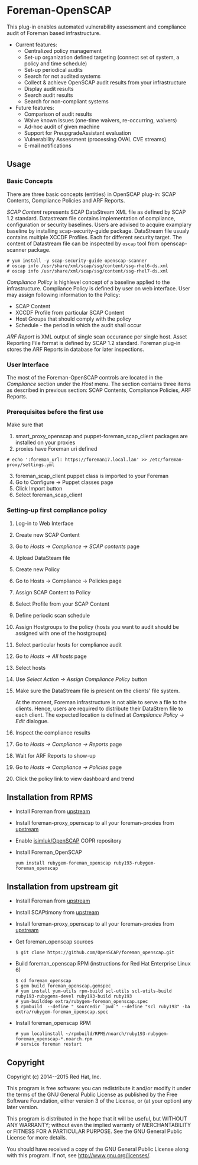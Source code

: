 # Foreman-OpenSCAP

This plug-in enables automated vulnerability assessment and compliance audit
of Foreman based infrastructure.

+ Current features:
  + Centralized policy management
  + Set-up organization defined targeting (connect set of system, a policy and time schedule)
  + Set-up periodical audits
  + Search for not audited systems
  + Collect & achieve OpenSCAP audit results from your infrastructure
  + Display audit results
  + Search audit results
  + Search for non-compliant systems
+ Future features:
  + Comparison of audit results
  + Waive known issues (one-time waivers, re-occurring, waivers)
  + Ad-hoc audit of given machine
  + Support for PreupgradeAssistant evaluation
  + Vulnerability Assessment (processing OVAL CVE streams)
  + E-mail notifications

## Usage

### Basic Concepts

There are three basic concepts (entities) in OpenSCAP plug-in: SCAP Contents, Compliance
Policies and ARF Reports.

*SCAP Content* represents SCAP DataStream XML file as defined by SCAP 1.2 standard. Datastream
file contains implementation of compliance, configuration or security baselines. Users are
advised to acquire examplary baseline by installing scap-security-guide package. DataStream
file usualy contains multiple XCCDF Profiles. Each for different security target. The content
of Datastream file can be inspected by `oscap` tool from openscap-scanner package.

  ```
  # yum install -y scap-security-guide openscap-scanner
  # oscap info /usr/share/xml/scap/ssg/content/ssg-rhel6-ds.xml
  # oscap info /usr/share/xml/scap/ssg/content/ssg-rhel7-ds.xml
  ```

*Compliance Policy* is highlevel concept of a baseline applied to the infrastructure. Compliance
Policy is defined by user on web interface. User may assign following information to the Policy:
+ SCAP Content
+ XCCDF Profile from particular SCAP Content
+ Host Groups that should comply with the policy
+ Schedule - the period in which the audit shall occur

*ARF Report* is XML output of single scan occurance per single host. Asset Reporting File format
is defined by SCAP 1.2 standard. Foreman plug-in stores the ARF Reports in database for later
inspections.

### User Interface

The most of the Foreman-OpenSCAP controls are located in the *Compliance* section under the *Host*
menu. The section contains three items as described in previous section: SCAP Contents, Compliance
Policies, ARF Reports.

### Prerequisites before the first use

Make sure that
1. smart_proxy_openscap and puppet-foreman_scap_client packages are installed on your proxies
2. proxies have Foreman uri defined
  ```
  # echo ':foreman_url: https://foreman17.local.lan' >> /etc/foreman-proxy/settings.yml
  ```
3. foreman_scap_client puppet class is imported to your Foreman
  1. Go to Configure -> Puppet classes page
  2. Click Import button
  3. Select foreman_scap_client

### Setting-up first compliance policy

1. Log-in to Web Interface
2. Create new SCAP Content
  1. Go to *Hosts -> Compliance -> SCAP contents* page
  2. Upload DataSteam file
3. Create new Policy
  1. Go to Hosts -> Compliance -> Policies page
  2. Assign SCAP Content to Policy
  3. Select Profile from your SCAP Content
  4. Define periodic scan schedule
  5. Assign Hostgroups to the policy (hosts you want to audit should be assigned with one of the
     hostgroups)
4. Select particular hosts for compliance audit
  1. Go to *Hosts -> All hosts* page
  2. Select hosts
  3. Use *Select Action -> Assign Compliance Policy* button
5. Make sure the DataStream file is present on the clients' file system.

   At the moment, Foreman infrastructure is not able to serve a file to the clients. Hence, users
   are required to distribute their DataStrem file to each client. The expected location is
   defined at *Compliance Policy -> Edit* dialogue.
6. Inspect the compliance results
  1. Go to *Hosts -> Compliance -> Reports* page
  2. Wait for ARF Reports to show-up
  3. Go to *Hosts -> Compliance -> Policies* page
  4. Click the policy link to view dashboard and trend

## Installation from RPMS

- Install Foreman from [upstream](http://theforeman.org/)

- Install foreman-proxy_openscap to all your foreman-proxies from [upstream](https://github.com/OpenSCAP/foreman-proxy_openscap)

- Enable [isimluk/OpenSCAP](https://copr.fedoraproject.org/coprs/isimluk/OpenSCAP/) COPR repository

- Install Foreman_OpenSCAP

  ```
  yum install rubygem-foreman_openscap ruby193-rubygem-foreman_openscap
  ```

## Installation from upstream git

- Install Foreman from [upstream](http://theforeman.org/)
- Install SCAPtimony from [upstream](https://github.com/OpenSCAP/scaptimony)
- Install foreman-proxy_openscap to all your foreman-proxies from [upstream](https://github.com/OpenSCAP/foreman-proxy_openscap)
- Get foreman_openscap sources

  ```
  $ git clone https://github.com/OpenSCAP/foreman_openscap.git
  ```

- Build foreman_openscap RPM (instructions for Red Hat Enterprise Linux 6)

  ```
  $ cd foreman_openscap
  $ gem build foreman_openscap.gemspec
  # yum install yum-utils rpm-build scl-utils scl-utils-build ruby193-rubygems-devel ruby193-build ruby193
  # yum-builddep extra/rubygem-foreman_openscap.spec
  $ rpmbuild  --define "_sourcedir `pwd`" --define "scl ruby193" -ba extra/rubygem-foreman_openscap.spec
  ```

- Install foreman_openscap RPM

  ```
  # yum localinstall ~/rpmbuild/RPMS/noarch/ruby193-rubygem-foreman_openscap-*.noarch.rpm
  # service foreman restart
  ```

## Copyright

Copyright (c) 2014--2015 Red Hat, Inc.

This program is free software: you can redistribute it and/or modify
it under the terms of the GNU General Public License as published by
the Free Software Foundation, either version 3 of the License, or
(at your option) any later version.

This program is distributed in the hope that it will be useful,
but WITHOUT ANY WARRANTY; without even the implied warranty of
MERCHANTABILITY or FITNESS FOR A PARTICULAR PURPOSE.  See the
GNU General Public License for more details.

You should have received a copy of the GNU General Public License
along with this program.  If not, see <http://www.gnu.org/licenses/>.


